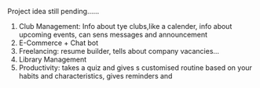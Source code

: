 Project idea still pending......
1. Club Management: Info about tye clubs,like a calender, info about upcoming events, can sens messages and announcement 
2. E-Commerce + Chat bot
3. Freelancing: resume builder, tells about company vacancies...
4. Library Management
5. Productivity: takes a quiz and gives s customised routine based on your habits and characteristics, gives reminders and 

